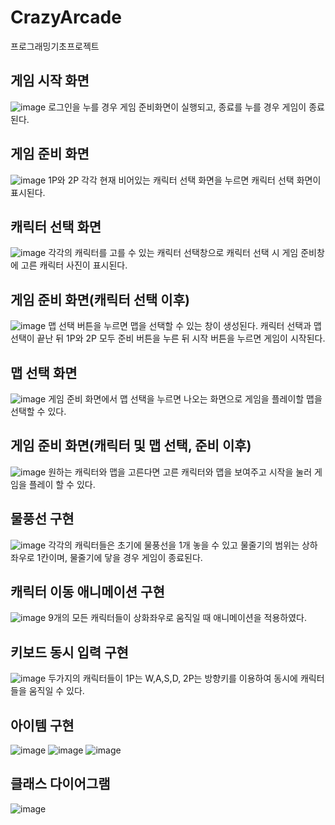 # CrazyArcade
프로그래밍기초프로젝트

## 게임 시작 화면
![image](https://github.com/user-attachments/assets/1805dbed-fc80-49b6-9bef-8d303372d85e)
로그인을 누를 경우 게임 준비화면이 실행되고, 종료를 누를 경우 게임이 종료된다.

## 게임 준비 화면
![image](https://github.com/user-attachments/assets/d6ad909b-7822-4ef0-a98e-6b6a56b9cb9d)
1P와 2P 각각 현재 비어있는 캐릭터 선택 화면을 누르면 캐릭터 선택 화면이 표시된다.

## 캐릭터 선택 화면
![image](https://github.com/user-attachments/assets/f3726997-fb24-4141-a0f6-ddecc79d9de1)
각각의 캐릭터를 고를 수 있는 캐릭터 선택창으로 캐릭터 선택 시 게임 준비창에 고른 캐릭터 사진이 표시된다.

## 게임 준비 화면(캐릭터 선택 이후)
![image](https://github.com/user-attachments/assets/559f189a-52f5-4c97-8d79-96ff38c71ce8)
맵 선택 버튼을 누르면 맵을 선택할 수 있는 창이 생성된다.
캐릭터 선택과 맵 선택이 끝난 뒤 1P와 2P 모두 준비 버튼을 누른 뒤 시작 버튼을 누르면 게임이 시작된다.

## 맵 선택 화면
![image](https://github.com/user-attachments/assets/4319fe8a-a2de-48ac-b18a-42e26037119f)
게임 준비 화면에서 맵 선택을 누르면 나오는 화면으로 게임을 플레이할 맵을 선택할 수 있다.

## 게임 준비 화면(캐릭터 및 맵 선택, 준비 이후)
![image](https://github.com/user-attachments/assets/38aecc58-00e1-4f5b-af54-97c4e928e7b8)
원하는 캐릭터와 맵을 고른다면 고른 캐릭터와 맵을 보여주고 시작을 눌러 게임을 플레이 할 수 있다.

## 물풍선 구현
![image](https://github.com/user-attachments/assets/9308c862-4670-4772-8f19-2a48e297a505)
각각의 캐릭터들은 초기에 물풍선을 1개 놓을 수 있고 물줄기의 범위는 상하좌우로 1칸이며, 물줄기에 닿을 경우 게임이 종료된다.

## 캐릭터 이동 애니메이션 구현
![image](https://github.com/user-attachments/assets/9a72efc4-24d0-4af0-bcb2-ea5c4aa39b6e)
9개의 모든 캐릭터들이 상화좌우로 움직일 때 애니메이션을 적용하였다.

## 키보드 동시 입력 구현
![image](https://github.com/user-attachments/assets/35ad75b2-d17d-4a25-b2b0-ba348ca4833b)
두가지의 캐릭터들이 1P는 W,A,S,D, 2P는 방향키를 이용하여 동시에 캐릭터들을 움직일 수 있다.

## 아이템 구현
![image](https://github.com/user-attachments/assets/d756861f-83b7-4b4d-9fb4-5a3c4820f49d)
![image](https://github.com/user-attachments/assets/abf5c276-1d58-4143-9a70-18ed8d499282)
![image](https://github.com/user-attachments/assets/4c265834-0d34-45cb-9b4a-d44b97a77250)

## 클래스 다이어그램
![image](https://github.com/user-attachments/assets/c92496ef-fa8c-4dd2-9ed5-f589313a38d2)
